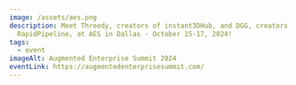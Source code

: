 ```yaml
---
image: /assets/aes.png
description: Meet Threedy, creators of instant3DHub, and DGG, creators of
  RapidPipeline, at AES in Dallas - October 15-17, 2024!
tags:
  - event
imageAlt: Augmented Enterprise Summit 2024
eventLink: https://augmentedenterprisesummit.com/
---
```

